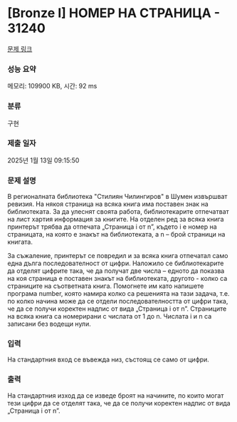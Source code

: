 # [Bronze I] НОМЕР НА СТРАНИЦА - 31240 

[문제 링크](https://www.acmicpc.net/problem/31240) 

### 성능 요약

메모리: 109900 KB, 시간: 92 ms

### 분류

구현

### 제출 일자

2025년 1월 13일 09:15:50

### 문제 설명

<p>В регионалната библиотека "Стилиян Чилингиров" в Шумен извършват ревизия. На някоя страница на всяка книга има поставен знак на библиотеката. За да улеснят своята работа, библиотекарите отпечатват на лист хартия информация за книгите. На отделен ред за всяка книга принтерът трябва да отпечата „Страница i от n”, където i е номер на страницата, на която е знакът на библиотеката, а n – брой страници на книгата.</p>

<p>За съжаление, принтерът се повредил и за всяка книга отпечатал само една дълга последователност от цифри. Наложило се библиотекарите да отделят цифрите така, че да получат две числа – едното да показва на коя страница е поставен знакът на библиотеката, другото - колко са страниците на съответната книга. Помогнете им като напишете програма number, която намира колко са решенията на тази задача, т.е. по колко начина може да се отдели последователността от цифри така, че да се получи коректен надпис от вида „Страница i от n”. Страниците на всяка книга са номерирани с числата от 1 до n. Числата i и n са записани без водещи нули.</p>

### 입력 

 <p>На стандартния вход се въвежда низ, състоящ се само от цифри.</p>

### 출력 

 <p>На стандартния изход да се изведе броят на начините, по които могат тези цифри да се отделят така, че да се получи коректен надпис от вида „Страница i от n”.</p>

